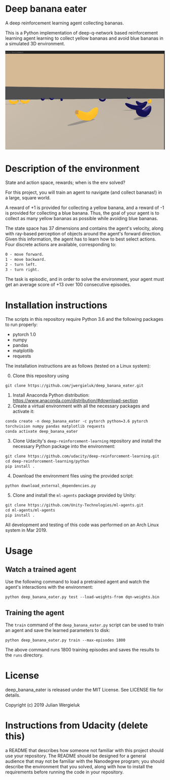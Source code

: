 # Deep banana eater

A deep reinforcement learning agent collecting bananas.

This is a Python implementation of deep-q-network based reinforcement learning agent 
learning to collect yellow bananas and avoid blue bananas in a simulated 3D environment. 

![Environment screenshot](env-screenshot.png)

# Description of the environment

State and action space, rewards; when is the env solved?

For this project, you will train an agent to navigate (and collect bananas!) in
a large, square world.

A reward of +1 is provided for collecting a yellow banana, and a reward of -1
is provided for collecting a blue banana. Thus, the goal of your agent is to
collect as many yellow bananas as possible while avoiding blue bananas.

The state space has 37 dimensions and contains the agent's velocity, along with
ray-based perception of objects around the agent's forward direction. Given
this information, the agent has to learn how to best select actions. Four
discrete actions are available, corresponding to:

    0 - move forward.
    1 - move backward.
    2 - turn left.
    3 - turn right.

The task is episodic, and in order to solve the environment, your agent must
get an average score of +13 over 100 consecutive episodes.

# Installation instructions

The scripts in this repository require Python 3.6 and the following packages to run properly: 

* pytorch 1.0
* numpy
* pandas
* matplotlib
* requests

The installation instructions are as follows (tested on a Linux system): 

0. Clone this repository using
```commandline
git clone https://github.com/jwergieluk/deep_banana_eater.git
```

1. Install Anaconda Python distribution: https://www.anaconda.com/distribution/#download-section
2. Create a virtual environment with all the necessary packages and activate it:

```commandline
conda create -n deep_banana_eater -c pytorch python=3.6 pytorch torchvision numpy pandas matplotlib requests
conda activate deep_banana_eater
```

3. Clone Udacity's `deep-reinforcement-learning` repository and install the necessary Python package
into the environment:
```commandline
git clone https://github.com/udacity/deep-reinforcement-learning.git
cd deep-reinforcement-learning/python 
pip install .
```

4. Download the environment files using the provided script:
```commandline
python download_external_dependencies.py
```

5. Clone and install the `ml-agents` package provided by Unity: 
```commandline
git clone https://github.com/Unity-Technologies/ml-agents.git
cd ml-agents/ml-agents
pip install .
```

All development and testing of this code was performed on an Arch Linux system in Mar 2019. 

# Usage

## Watch a trained agent

Use the following command to load a pretrained agent and watch the agent's interactions with the environment: 
```commandline
python deep_banana_eater.py test --load-weights-from dqn-weights.bin
```

## Training the agent

The `train` command of the `deep_banana_eater.py` script can be used to train an agent 
and save the learned parameters to disk: 
```commandline
python deep_banana_eater.py train --max-episodes 1800
```

The above command runs 1800 training episodes and saves the results to the `runs` directory.

# License

deep_banana_eater is released under the MIT License. See LICENSE file for details.

Copyright (c) 2019 Julian Wergieluk

# Instructions from Udacity (delete this)

a README that describes how someone not familiar with this project should use your 
repository. The README should be designed for a general audience that may not be 
familiar with the Nanodegree program; you should describe the environment that 
you solved, along with how to install the requirements before running the code in your repository.



